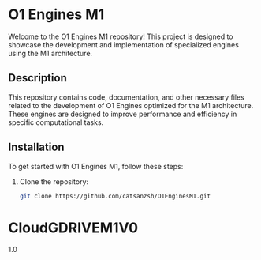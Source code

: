 # O1 Engines M1

Welcome to the O1 Engines M1 repository! This project is designed to showcase the development and implementation of specialized engines using the M1 architecture. 

## Description

This repository contains code, documentation, and other necessary files related to the development of O1 Engines optimized for the M1 architecture. These engines are designed to improve performance and efficiency in specific computational tasks.

## Installation

To get started with O1 Engines M1, follow these steps:

1. Clone the repository:
   ```bash
   git clone https://github.com/catsanzsh/O1EnginesM1.git
# CloudGDRIVEM1V0
1.0
